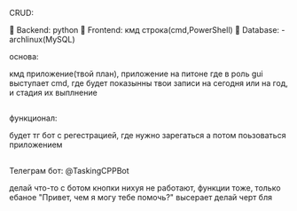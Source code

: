CRUD:

🔹 Backend: python
🔹 Frontend: кмд строка(cmd,PowerShell)
🔹 Database: - archlinux(MySQL)

основа: 

кмд приложение(твой план), приложение на питоне где в роль gui выступает cmd, где будет показынны твои записи на сегодня или на год, и стадия их выплнение
##
##
функционал: 

будет тг бот с регестрацией, где нужно зарегаться а потом поьзоваться приложением 
##

Телеграм бот:  @TaskingCPPBot

делай что-то с ботом кнопки нихуя не работают, функции тоже, только ебаное "Привет, чем я могу тебе помочь?" высерает
делай черт бля